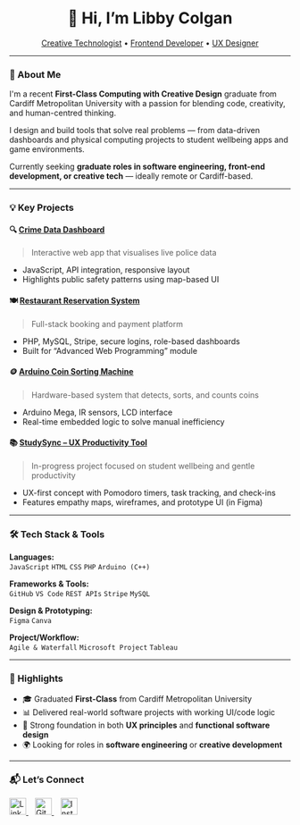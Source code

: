 <h1 align="center">👋 Hi, I’m Libby Colgan</h1>
<p align="center">
  <a href="https://www.linkedin.com/in/libby-colgan-31432a336/">Creative Technologist</a> • 
  <a href="https://colganlibby.github.io/">Frontend Developer</a> • 
  <a href="https://github.com/colganlibby">UX Designer</a>
</p>

---

### 🧠 About Me

I'm a recent **First-Class Computing with Creative Design** graduate from Cardiff Metropolitan University with a passion for blending code, creativity, and human-centred thinking.  

I design and build tools that solve real problems — from data-driven dashboards and physical computing projects to student wellbeing apps and game environments.  

Currently seeking **graduate roles in software engineering, front-end development, or creative tech** — ideally remote or Cardiff-based.

---

### 💡 Key Projects

#### 🔍 [**Crime Data Dashboard**](https://github.com/colganlibby/CrimeDataDashboard)
> Interactive web app that visualises live police data  
- JavaScript, API integration, responsive layout  
- Highlights public safety patterns using map-based UI  

#### 🍽️ [**Restaurant Reservation System**](https://github.com/colganlibby/RestaurantReservationSystem)
> Full-stack booking and payment platform  
- PHP, MySQL, Stripe, secure logins, role-based dashboards  
- Built for “Advanced Web Programming” module  

#### 🪙 [**Arduino Coin Sorting Machine**](https://github.com/colganlibby/CoinSorter)
> Hardware-based system that detects, sorts, and counts coins  
- Arduino Mega, IR sensors, LCD interface  
- Real-time embedded logic to solve manual inefficiency  

#### 📚 [**StudySync – UX Productivity Tool**](https://github.com/colganlibby/StudySync)
> In-progress project focused on student wellbeing and gentle productivity  
- UX-first concept with Pomodoro timers, task tracking, and check-ins  
- Features empathy maps, wireframes, and prototype UI (in Figma)

---

### 🛠️ Tech Stack & Tools

**Languages:**  
`JavaScript` `HTML` `CSS` `PHP` `Arduino (C++)`  

**Frameworks & Tools:**  
`GitHub` `VS Code` `REST APIs` `Stripe` `MySQL`  

**Design & Prototyping:**  
`Figma` `Canva`  

**Project/Workflow:**  
`Agile & Waterfall` `Microsoft Project` `Tableau`

---

### 🚀 Highlights

- 🎓 Graduated **First-Class** from Cardiff Metropolitan University  
- 📊 Delivered real-world software projects with working UI/code logic  
- 🧠 Strong foundation in both **UX principles** and **functional software design**  
- 🌍 Looking for roles in **software engineering** or **creative development**

---

### 📬 Let’s Connect

<p align="left">
  <a href="https://www.linkedin.com/in/libby-colgan-31432a336/" target="_blank">
    <img alt="LinkedIn" width="30px" src="https://cdn.jsdelivr.net/npm/simple-icons@v7/icons/linkedin.svg" />
  </a>
  &nbsp;&nbsp;
  <a href="https://github.com/colganlibby" target="_blank">
    <img alt="GitHub" width="30px" src="https://cdn.jsdelivr.net/npm/simple-icons@v7/icons/github.svg" />
  </a>
  &nbsp;&nbsp;
  <a href="https://www.instagram.com/libby.colgan/" target="_blank">
    <img alt="Instagram" width="30px" src="https://cdn.jsdelivr.net/npm/simple-icons@v7/icons/instagram.svg" />
  </a>
</p>

